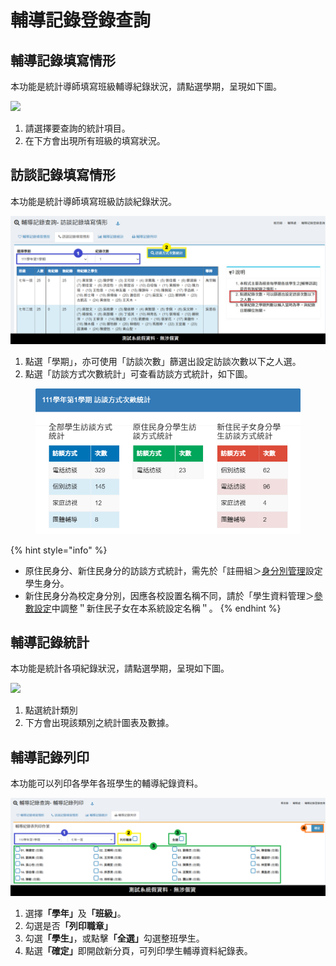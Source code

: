 # 輔導記錄登錄查詢

## 輔導記錄填寫情形

本功能是統計導師填寫班級輔導紀錄狀況，請點選學期，呈現如下圖。

![](../.gitbook/assets/fillin_status.png)

1. 請選擇要查詢的統計項目。
2. 在下方會出現所有班級的填寫狀況。

## 訪談記錄填寫情形

本功能是統計導師填寫班級訪談紀錄狀況。

![](../.gitbook/assets/counseling-query-check-interview.png)

1. 點選「學期」，亦可使用「訪談次數」篩選出設定訪談次數以下之人選。
2. 點選「訪談方式次數統計」可查看訪談方式統計，如下圖。

<figure><img src="../.gitbook/assets/counseling-query-check-interview2.png" alt=""><figcaption></figcaption></figure>

{% hint style="info" %}
* 原住民身分、新住民身分的訪談方式統計，需先於「註冊組＞[身分別管理](../jiao/sheng-liao-guan-li.md#shen-fen-guan-li)設定學生身分。
* 新住民身分為校定身分別，因應各校設置名稱不同，請於「學生資料管理＞[參數設定](../jiao/sheng-liao-guan-li.md#can-shu-she-ding)中調整＂新住民子女在本系統設定名稱＂。
{% endhint %}

## 輔導記錄統計

本功能是統計各項紀錄狀況，請點選學期，呈現如下圖。

![](../.gitbook/assets/statistics.png)

1. 點選統計類別
2. 下方會出現該類別之統計圖表及數據。

## 輔導記錄列印

本功能可以列印各學年各班學生的輔導紀錄資料。

![](../.gitbook/assets/counseling-query-record-print.png)

1. 選&#x64C7;**「學年」**&#x53CA;**「班級」**。
2. 勾選是&#x5426;**「列印職章」**
3. 勾&#x9078;**「學生」**，或點&#x64CA;**「全選」**&#x52FE;選整班學生。
4. 點&#x9078;**「確定」**&#x5373;開啟新分頁，可列印學生輔導資料紀錄表。
